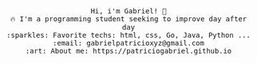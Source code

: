 <p align="center">
  <samp>
    Hi, i'm Gabriel! 👋 <br>
    🔥 I'm a programming student seeking to improve day after day <br>
    :sparkles: Favorite techs: html, css, Go, Java, Python ... <br>
    :email:	gabrielpatricioxyz@gmail.com <br>
    :art: About me: https://patriciogabriel.github.io <br>

  </samp>
</p>
